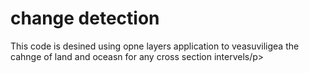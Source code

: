 # change detection
<p>This code is desined using opne layers application to veasuviligea the cahnge of land and oceasn for any cross section intervels/p>
  
